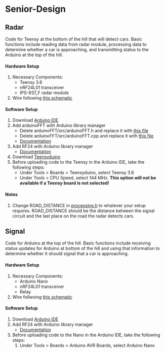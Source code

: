 # Senior-Design 
## Radar 
Code for Teensy at the bottom of the hill that will detect cars. Basic functions include reading data from radar module, 
processing data to determine whether a car is approaching, and transmitting status to the Arduino at the top of the hill.
#### Hardware Setup
1. Necessary Components:
   - Teensy 3.6
   - nRF24L01 transceiver
   - IPS-937_F radar module
2. Wire following [this schematic](Schematics/radarCircuit.png) 
#### Software Setup
1. Download [Arduino IDE](https://www.arduino.cc/en/software)
2. Add arduinoFFT with Arduino library manager 
   - Delete arduinoFFT/src/arduinoFFT.h and replace it with [this file](libReplacements/arduinoFFT.h)
   - Delete arduinoFFT/src/arduinoFFT.cpp and replace it with [this file](libReplacements/arduinoFFT.cpp)
   - [Documentation](https://github.com/kosme/arduinoFFT)
3. Add RF24 with Arduino library manager
   - [Documentation](https://nrf24.github.io/RF24/classRF24.html)
4. Download [Teensyduino](https://www.pjrc.com/teensy/td_download.html)
5. Before uploading code to the Teensy in the Arduino IDE, take the following steps:
   - Under Tools > Boards > Teensyduino, select Teensy 3.6 
   - Under Tools > CPU Speed, select 144 MHz. **This option will not be available if a Teensy board is not selected!**
#### Notes
1. Change ROAD_DISTANCE in [processing.h](radar/processing.h) to whatever your setup requires. ROAD_DISTANCE should 
   be the distance between the signal circuit and the last place on the road the radar detects cars.
## Signal 
Code for Arduino at the top of the hill. Basic functions include receiving status updates for Arduino 
at bottom of the hill and using that information to determine whether it should signal that a car is approaching.
#### Hardware Setup
1. Necessary Components:
   - Arduino Nano
   - nRF24L01 transceiver
   - Relay
2. Wire follwoing [this schematic](Schematics/radarSignal.png)
#### Software Setup
1. Download [Arduino IDE](https://www.arduino.cc/en/software)
2. Add RF24 with Arduino library manager
   - [Documentation](https://nrf24.github.io/RF24/classRF24.html)
2. Before uploading code to the Nano in the Arduino IDE, take the following steps:
   1. Under Tools > Boards > Arduino AVR Boards, select Arduino Nano 
